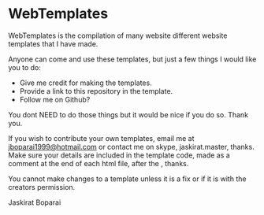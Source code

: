 WebTemplates
============

WebTemplates is the compilation of many website different website templates that I have made. 

Anyone can come and use these templates, but just a few things I would like you to do:

- Give me credit for making the templates.
- Provide a link to this repository in the template.
- Follow me on Github? 

You dont NEED to do those things but it would be nice if you do so. Thank you.

If you wish to contribute your own templates, email me at jboparai1999@hotmail.com or contact me on skype, jaskirat.master, thanks. Make sure your details are included in the template code, made as a comment at the end of each html file, after the <html>, thanks.

You cannot make changes to a template unless it is a fix or if it is with the creators permission.

Jaskirat Boparai



